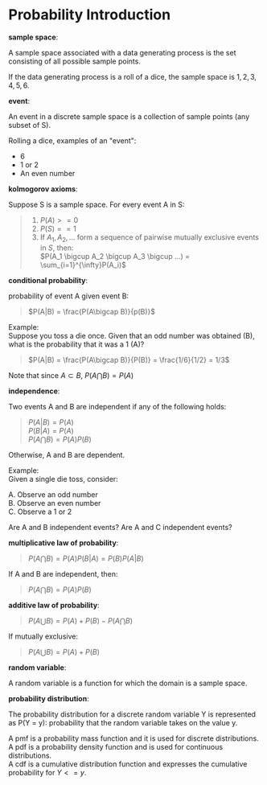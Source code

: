 # Probability Introduction

**sample space**:

A sample space associated with a data generating process is the set consisting of all possible sample points.

If the data generating process is a roll of a dice, the sample space is ${1,2,3,4,5,6}$.  

**event**:

An event in a discrete sample space is a collection of sample points (any subset of S).

Rolling a dice, examples of an "event":
- 6
- 1 or 2
- An even number

**kolmogorov axioms**:

Suppose S is a sample space. For every event A in S:

> 1. $P(A) >= 0$
> 2. $P(S) == 1$
> 3. If $A_1, A_2, ...$ form a sequence of pairwise mutually exclusive events in $S$, then:  
> $P(A_1 \bigcup A_2 \bigcup A_3 \bigcup ...) = \sum_{i=1}^{\infty}P(A_i)$

**conditional probability**: 

probability of event A given event B:

> $P(A|B) = \frac{P(A\bigcap B)}{p(B)}$

Example:   
Suppose you toss a die once. Given that an odd number was obtained (B), what is the probability that it was a 1 (A)?

> $P(A|B) = \frac{P(A\bigcap B)}{P(B)} = \frac{1/6}{1/2} = 1/3$

Note that since $A \subset B$, $P(A\bigcap B) = P(A)$

**independence**:

Two events A and B are independent if any of the following holds:

> $P(A|B) = P(A)$  
> $P(B|A) = P(A)$  
> $P(A\bigcap B) = P(A)P(B)$

Otherwise, A and B are dependent.

Example:  
Given a single die toss, consider:

A. Observe an odd number  
B. Observe an even number  
C. Observe a 1 or 2  

Are A and B independent events? Are A and C independent events?

**multiplicative law of probability**:

> $P(A\bigcap B) = P(A) P(B|A) = P(B) P(A|B)$

If A and B are independent, then:

> $P(A\bigcap B) = P(A)P(B)$

**additive law of probability**:

> $P(A \bigcup B) = P(A) + P(B) - P(A\bigcap B)$

If mutually exclusive:

> $P(A \bigcup B) = P(A) + P(B)$

**random variable**:

A random variable is a function for which the domain is a sample space.

**probability distribution**:

The probability distribution for a discrete random variable Y is represented as P(Y = y): probability that the random variable takes on the value y. 

A pmf is a probability mass function and it is used for discrete distributions.  
A pdf is a probability density function and is used for continuous distributions.  
A cdf is a cumulative distribution function and expresses the cumulative probability for $Y<=y$.